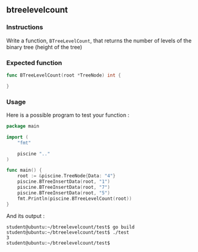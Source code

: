 ## btreelevelcount

### Instructions

Write a function, `BTreeLevelCount`, that returns the number of levels of the binary tree (height of the tree)

### Expected function

```go
func BTreeLevelCount(root *TreeNode) int {

}
```

### Usage

Here is a possible program to test your function :

```go
package main

import (
	"fmt"

	piscine ".."
)

func main() {
	root := &piscine.TreeNode{Data: "4"}
	piscine.BTreeInsertData(root, "1")
	piscine.BTreeInsertData(root, "7")
	piscine.BTreeInsertData(root, "5")
	fmt.Println(piscine.BTreeLevelCount(root))
}
```

And its output :

```console
student@ubuntu:~/btreelevelcount/test$ go build
student@ubuntu:~/btreelevelcount/test$ ./test
3
student@ubuntu:~/btreelevelcount/test$
```
